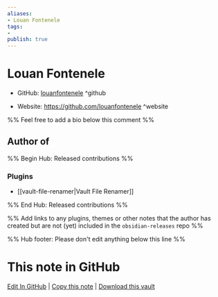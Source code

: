 ```yaml
---
aliases:
- Louan Fontenele
tags:
- 
publish: true
---
```


# Louan Fontenele

- GitHub: [louanfontenele](https://github.com/louanfontenele/) ^github
<!-- - Discord: `@` ^discord-->
- Website: <https://github.com/louanfontenele> ^website
<!-- - [[Publish sites|Publish site]]: <https://> ^publish-->

%% Feel free to add a bio below this comment %%


## Author of

%% Begin Hub: Released contributions %%
### Plugins
- [[vault-file-renamer|Vault File Renamer]]

%% End Hub: Released contributions %%

%% Add links to any plugins, themes or other notes that the author has created but are not (yet) included in the `obsidian-releases` repo %%

<!--
### Unlisted plugins
-->

<!--
### Others
-->

<!--
## Sponsor this author
-->

<!-- - [[GitHub sponsors]]: [Sponsor @louanfontenele on GitHub Sponsors](https://github.com/sponsors/louanfontenele) ^github-sponsor-->
<!-- - [[Buy me a coffee]]: <https://> ^buy-me-a-coffee-->
<!-- - [[PayPal]]: <https://> ^paypal-->
<!-- - [[Patreon]]: <https://> ^patreon-->

<!--
## Follow this author
-->

<!-- - [[YouTube Channels|On YouTube]]: <https://> ^youtube-->
<!-- - Twitter: <https://> ^twitter-->
<!-- - ... -->

%% Hub footer: Please don't edit anything below this line %%

# This note in GitHub

<span class="git-footer">[Edit In GitHub](https://github.dev/obsidian-community/obsidian-hub/blob/main/01%20-%20Community/People/louanfontenele.md "git-hub-edit-note") | [Copy this note](https://raw.githubusercontent.com/obsidian-community/obsidian-hub/main/01%20-%20Community/People/louanfontenele.md "git-hub-copy-note") | [Download this vault](https://github.com/obsidian-community/obsidian-hub/archive/refs/heads/main.zip "git-hub-download-vault") </span>
